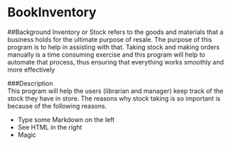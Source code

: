 # BookInventory

##Background 
Inventory or Stock refers to the goods and materials that a business holds for the ultimate purpose of resale. The purpose of this program is to help in assisting with that. Taking stock and making orders manually is a time consuming exercise and this program will help to automate that process, thus ensuring that everything works smoothly and more effectively

###Description  
This program will help the users (librarian and manager) keep track of the stock they have in store. The reasons why stock taking is so important is because of the following reasons.


  - Type some Markdown on the left
  - See HTML in the right
  - Magic
